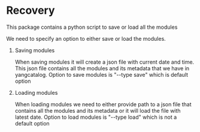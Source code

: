 Recovery
========

This package contains a python script to save or load all the modules

We need to specify an option to either save or load the modules.

1. Saving modules

    When saving modules it will create a json file with current
    date and time. This json file contains all the modules and
    its metadata that we have in yangcatalog. Option to save modules
    is "--type save" which is default option
2. Loading modules

    When loading modules we need to either provide path to a json
    file that contains all the modules and its metadata or it will
    load the file with latest date. Option to load modules is
    "--type load" which is not a default option